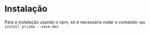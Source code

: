 # Instalação

Para a instalação usando o npm, só é necessário rodar o comando ```npm install prisma --save-dev```

